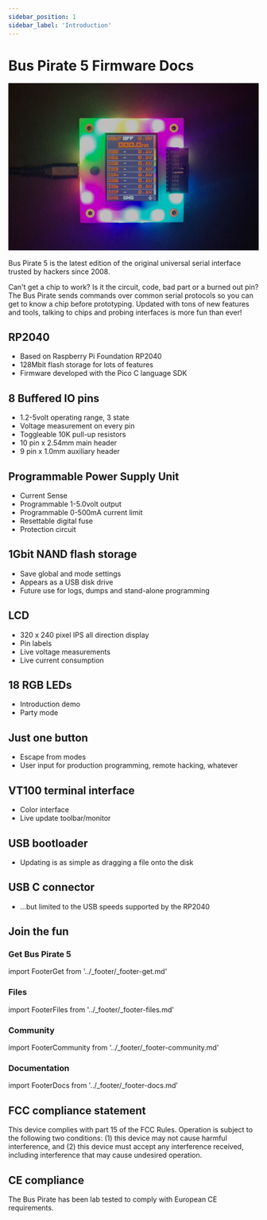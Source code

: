 ```yaml
---
sidebar_position: 1
sidebar_label: 'Introduction'
---
```


# Bus Pirate 5 Firmware Docs

![](./img/bp5rev10-lit-black2.jpg)  

Bus Pirate 5 is the latest edition of the original universal serial interface trusted by hackers since 2008. 

Can't get a chip to work? Is it the circuit, code, bad part or a burned out pin? The Bus Pirate sends commands over common serial protocols so you can get to know a chip before prototyping. Updated with tons of new features and tools, talking to chips and probing interfaces is more fun than ever!

## RP2040
- Based on Raspberry Pi Foundation RP2040
- 128Mbit flash storage for lots of features
- Firmware developed with the Pico C language SDK

## 8 Buffered IO pins
- 1.2-5volt operating range, 3 state
- Voltage measurement on every pin
- Toggleable 10K pull-up resistors
- 10 pin x 2.54mm main header
- 9 pin x 1.0mm auxiliary header

## Programmable Power Supply Unit
- Current Sense
- Programmable 1-5.0volt output
- Programmable 0-500mA current limit
- Resettable digital fuse
- Protection circuit

## 1Gbit NAND flash storage
- Save global and mode settings
- Appears as a USB disk drive
- Future use for logs, dumps and stand-alone programming

## LCD
- 320 x 240 pixel IPS all direction display
- Pin labels
- Live voltage measurements
- Live current consumption

## 18 RGB LEDs
- Introduction demo
- Party mode

## Just one button
- Escape from modes
- User input for production programming, remote hacking, whatever

## VT100 terminal interface
- Color interface
- Live update toolbar/monitor

## USB bootloader
- Updating is as simple as dragging a file onto the disk

## USB C connector
- ...but limited to the USB speeds supported by the RP2040

## Join the fun

### Get Bus Pirate 5
import FooterGet from '../_footer/_footer-get.md'

<FooterGet/>

### Files
import FooterFiles from '../_footer/_footer-files.md'

<FooterFiles/>

### Community
import FooterCommunity from '../_footer/_footer-community.md'

<FooterCommunity/>

### Documentation
import FooterDocs from '../_footer/_footer-docs.md' 

<FooterDocs/>



## FCC compliance statement
This device complies with part 15 of the FCC Rules. Operation is subject to the following two conditions: (1) this device may not cause harmful interference, and (2) this device must accept any interference received, including interference that may cause undesired operation.

## CE compliance
The Bus Pirate has been lab tested to comply with European CE requirements.

